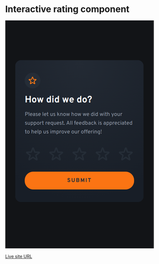 # Interactive rating component

![](./design/design.png)

[Live site URL](https://mkostrikov.github.io/rating-component/)
